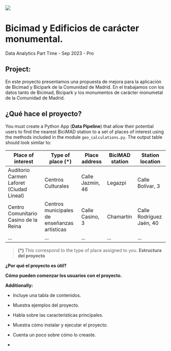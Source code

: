 <img src="https://www.google.com/search?sca_esv=583796676&sxsrf=AM9HkKm6OEfnVR_7F9rNlXwKsgSSXayNLw:1700406858799&q=banco+de+espa%C3%B1a+madrid&tbm=isch&source=lnms&sa=X&sqi=2&ved=2ahUKEwjO9qqWrdCCAxVFaqQEHfuQDOEQ0pQJegQIDRAB&biw=1383&bih=680&dpr=1#imgrc=6pvGVL55_vxtSM">

# Bicimad y Edificios de carácter monumental.

Data Analytics Part Time - Sep 2023 - Pro

## **Project:**

En este proyecto presentamos una propuesta de mejora para la aplicación de Bicimad y Bicipark de la Comunidad de Madrid. En el trabajamos con los datos tanto de Bicimad, Bicipark y los monumentos de carácter monumetal de la Comunidad de Madrid.

## **¿Qué hace el proyecto?**

You must create a Python App (**Data Pipeline**) that allow their potential users to find the nearest BiciMAD station to a set of places of interest using the methods included in the module `geo_calculations.py`. The output table should look similar to:

| Place of interest | Type of place (*) | Place address | BiciMAD station | Station location |
|---------|----------|-------|------------|----------|
| Auditorio Carmen Laforet (Ciudad Lineal)   | Centros Culturales | Calle Jazmin, 46 | Legazpi | Calle Bolívar, 3 |
| Centro Comunitario Casino de la Reina | Centros municipales de enseñanzas artísticas | Calle Casino, 3 | Chamartin | Calle Rodríguez Jaén, 40 |
| ...     | ...            | ...        | ...      | ...        |
> __(*)__ This correspond to the type of place assigned to you. 
**Estructura del proyecto**

**¿Por qué el proyecto es útil?**




**Cómo pueden comenzar los usuarios con el proyecto.**

**Additionally:**

- Incluye una tabla de contenidos.

- Muestra ejemplos del proyecto.

- Habla sobre las características principales.

- Muestra cómo instalar y ejecutar el proyecto.

- Cuenta un poco sobre cómo lo creaste.

- 



 


 

